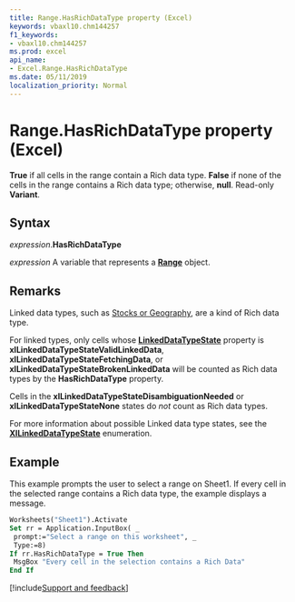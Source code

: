 ```yaml
---
title: Range.HasRichDataType property (Excel)
keywords: vbaxl10.chm144257
f1_keywords:
- vbaxl10.chm144257
ms.prod: excel
api_name:
- Excel.Range.HasRichDataType
ms.date: 05/11/2019
localization_priority: Normal
---
```



# Range.HasRichDataType property (Excel)

**True** if all cells in the range contain a Rich data type. **False** if none of the cells in the range contains a Rich data type; otherwise, **null**. Read-only **Variant**.


## Syntax

_expression_.**HasRichDataType**

_expression_ A variable that represents a **[Range](excel.range(object).md)** object.


## Remarks

Linked data types, such as [Stocks or Geography](https://support.office.com/article/stock-quotes-and-geographic-data-61a33056-9935-484f-8ac8-f1a89e210877), are a kind of Rich data type. 

For linked types, only cells whose **[LinkedDataTypeState](Excel.Range.LinkedDataTypeState.md)** property is **xlLinkedDataTypeStateValidLinkedData**, **xlLinkedDataTypeStateFetchingData**, or **xlLinkedDataTypeStateBrokenLinkedData** will be counted as Rich data types by the **HasRichDataType** property. 

Cells in the **xlLinkedDataTypeStateDisambiguationNeeded** or **xlLinkedDataTypeStateNone** states do _not_ count as Rich data types. 

For more information about possible Linked data type states, see the **[XlLinkedDataTypeState](Excel.XlLinkedDataTypeState.md)** enumeration.


## Example

This example prompts the user to select a range on Sheet1. If every cell in the selected range contains a Rich data type, the example displays a message.

```vb
Worksheets("Sheet1").Activate 
Set rr = Application.InputBox( _ 
 prompt:="Select a range on this worksheet", _ 
 Type:=8) 
If rr.HasRichDataType = True Then 
 MsgBox "Every cell in the selection contains a Rich Data" 
End If
```



[!include[Support and feedback](~/includes/feedback-boilerplate.md)]